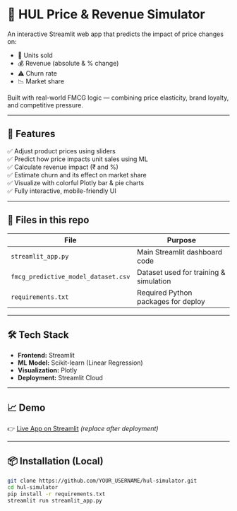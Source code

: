 # 🧴 HUL Price & Revenue Simulator

An interactive Streamlit web app that predicts the impact of price changes on:
- 🧾 Units sold
- 💰 Revenue (absolute & % change)
- ⚠️ Churn rate
- 📉 Market share

Built with real-world FMCG logic — combining price elasticity, brand loyalty, and competitive pressure.

---

## 🚀 Features

✅ Adjust product prices using sliders  
✅ Predict how price impacts unit sales using ML  
✅ Calculate revenue impact (₹ and %)  
✅ Estimate churn and its effect on market share  
✅ Visualize with colorful Plotly bar & pie charts  
✅ Fully interactive, mobile-friendly UI

---

## 📂 Files in this repo

| File                        | Purpose                              |
|----------------------------|--------------------------------------|
| `streamlit_app.py`         | Main Streamlit dashboard code        |
| `fmcg_predictive_model_dataset.csv` | Dataset used for training & simulation |
| `requirements.txt`         | Required Python packages for deploy  |

---

## 🛠 Tech Stack

- **Frontend:** Streamlit  
- **ML Model:** Scikit-learn (Linear Regression)  
- **Visualization:** Plotly  
- **Deployment:** Streamlit Cloud

---

## 📈 Demo

👉 [Live App on Streamlit](https://YOUR-APP-URL.streamlit.app) *(replace after deployment)*

---

## 📦 Installation (Local)

```bash
git clone https://github.com/YOUR_USERNAME/hul-simulator.git
cd hul-simulator
pip install -r requirements.txt
streamlit run streamlit_app.py
